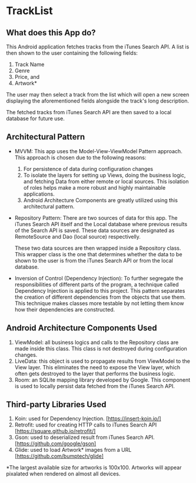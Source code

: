 # TrackList

## What does this App do?
This Android application fetches tracks from the iTunes Search API. A list is then shown to the user containing the following fields:
  1. Track Name
  2. Genre
  3. Price, and
  4. Artwork*
  
The user may then select a track from the list which will open a new screen displaying the aforementioned fields alongside the track's long description.

The fetched tracks from iTunes Search API are then saved to a local database for future use.

## Architectural Pattern
* MVVM: This app uses the Model-View-ViewModel Pattern approach. This approach is chosen due to the following reasons:
  1. For persistence of data during configuration changes
  2. To isolate the layers for setting up Views, doing the business logic, and fetching Data from either remote or local sources. This isolation of roles helps make a more robust and highly maintainable applications.
  3. Android Architecture Components are greatly utilized using this architectural pattern.
  
* Repository Pattern: There are two sources of data for this app. The iTunes Search API itself and the Local database where previous results of the Search API is saved. These data sources are designated as RemoteSource and Dao (local source) respectivelly.
  
  These two data sources are then wrapped inside a Repository class. This wrapper class is the one that determines whether the data to be shown to the user is from the iTunes Search API or from the local database.
  
* Inversion of Control (Dependency Injection): To further segregate the responsibilities of different parts of the program, a technique called Dependency Injection is applied to this project. This pattern separates the creation of different dependencies from the objects that use them. This technique makes classes more testable by not letting them know how their dependencies are constructed.
  
## Android Architecture Components Used
  1. ViewModel: all business logics and calls to the Repository class are made inside this class. This class is not destroyed during configuration changes.
  2. LiveData: this object is used to propagate results from ViewModel to the View layer. This eliminates the need to expose the View layer, which often gets destroyed to the layer that performs the business logic.
  3. Room: an SQLite mapping library developed by Google. This component is used to locally persist data fetched from the iTunes Search API.
  
## Third-party Libraries Used
  1. Koin: used for Dependency Injection. [https://insert-koin.io/]
  2. Retrofit: used for creating HTTP calls to iTunes Search API [https://square.github.io/retrofit/]
  3. Gson: used to deserialized result from iTunes Search API. [https://github.com/google/gson]
  4. Glide: used to load Artwork* images from a URL [https://github.com/bumptech/glide]
  
  
  
  
 *The largest available size for artworks is 100x100. Artworks will appear pixalated when rendered on almost all devices.